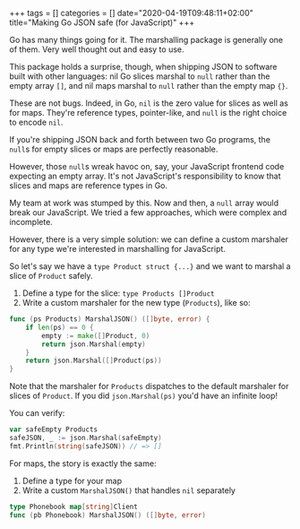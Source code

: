 +++
tags = []
categories = []
date="2020-04-19T09:48:11+02:00"
title="Making Go JSON safe (for JavaScript)"
+++

Go has many things going for it. The marshalling package is generally one of
them. Very well thought out and easy to use.

This package holds a surprise, though, when shipping JSON to software built with
other languages: nil Go slices marshal to `null` rather than the empty array
`[]`, and nil maps marshal to `null` rather than the empty map `{}`.

These are not bugs. Indeed, in Go, `nil` is the zero value for slices as well as
for maps. They're reference types, pointer-like, and `null` is the right choice
to encode `nil`.

If you're shipping JSON back and forth between two Go programs, the `null`s for
empty slices or maps are perfectly reasonable.

However, those `null`s wreak havoc on, say, your JavaScript frontend code
expecting an empty array. It's not JavaScript's responsibility to know that
slices and maps are reference types in Go.

My team at work was stumped by this. Now and then, a `null` array would break
our JavaScript. We tried a few approaches, which were complex and incomplete.

However, there is a very simple solution: we can define a custom marshaler for
any type we're interested in marshalling for JavaScript.

So let's say we have a `type Product struct {...}` and we want to marshal a
slice of `Product` safely.

1. Define a type for the slice: `type Products []Product`
1. Write a custom marshaler for the new type (`Products`), like so:

``` go
func (ps Products) MarshalJSON() ([]byte, error) {
    if len(ps) == 0 {
        empty := make([]Product, 0)
        return json.Marshal(empty)
    }
    return json.Marshal([]Product(ps))
}
```

Note that the marshaler for `Products` dispatches to the default marshaler for
slices of `Product`.  If you did `json.Marshal(ps)` you'd have an infinite loop!

You can verify:

``` go
var safeEmpty Products
safeJSON, _ := json.Marshal(safeEmpty)
fmt.Println(string(safeJSON)) // => []
```

For maps, the story is exactly the same:

1. Define a type for your map
1. Write a custom `MarshalJSON()` that handles `nil` separately

``` go
type Phonebook map[string]Client
func (pb Phonebook) MarshalJSON() ([]byte, error)
```
